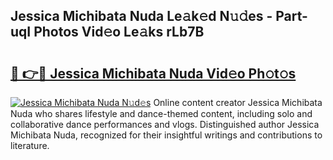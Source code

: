 ## Jessica Michibata Nuda Le𝚊k𝚎d N𝚞𝚍es - Part-uqI Photos Vid𝚎o Le𝚊ks rLb7B

# <h2><a href="http://fbc3iy5.evod.top/?m=Jessica+Michibata+Nuda">🔗 👉🔴 Jessica Michibata Nuda Vid𝚎o Ph𝚘t𝚘s</a></h2>

[![Jessica Michibata Nuda N𝚞d𝚎s](https://i.imgur.com/8V9OHl7.gif)](http://fbc3iy5.evod.top/?m=Jessica+Michibata+Nuda)
Online content creator Jessica Michibata Nuda who shares lifestyle and dance-themed content, including solo and collaborative dance performances and vlogs. Distinguished author Jessica Michibata Nuda, recognized for their insightful writings and contributions to literature. 
